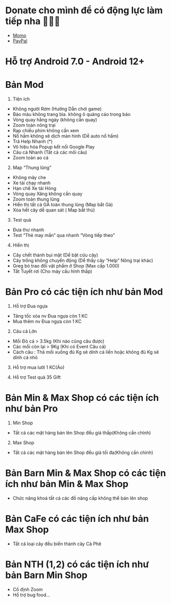 # Donate cho mình để có động lực làm tiếp nha 🥰🥰🥰
 + [Momo](https://is.gd/MoMo1)
 + [PayPal](https://is.gd/PayPal94)
 
# Hỗ trợ Android 7.0 - Android 12+
# Bản Mod
1. Tiện ích
- Không người Rơm (Hướng Dẫn chơi game)
- Báo màu không trang bìa. không ô quảng cáo trong báo
- Vòng quay hằng ngày (không cần quay)
- Zoom toàn nông trại
- Rạp chiếu phim không cần xem
- Nổ hầm không xê dịch màn hình (Dễ auto nổ hầm)
- Trả Help Nhanh (*)
- Vô hiệu hóa Popup kết nối Google Play
- Câu cá Nhanh (Tất cả các mồi câu)
- Zoom toàn ao cá

2. Map “Thung lũng”
- Không mây che
- Xe tải chạy nhanh
- Hạn chế Xe tải Hỏng
- Vòng quay Xăng không cần quay
- Zoom toàn thung lũng
- Hiển thị tất cả GÀ toàn thung lũng (Map bắt Gà)
- Xóa hết cây dễ quan sát ( Map bắt thú)

3. Test quà
- Đưa thư nhanh
- Test “Thẻ may mắn” qua nhanh “Vòng tiếp theo”

4. Hiển thị
- Cây chết thành bụi mật (Dể bật cứu cây)
- Cây trồng không chuyển động (Dễ thấy cây “Help” Nông trại khác)
- Greg bỏ trao đổi vật phẩm ở Shop (Max cấp 1.000)
- Tắt Tuyết rơi (Cho máy cấu hình thấp)

# Bản Pro có các tiện ích như bản Mod
1. Hỗ trợ Đua ngựa
- Tăng tốc xóa nv Đua ngựa còn 1 KC
- Mua thêm nv Đua ngựa còn 1 KC

2. Câu cá Lớn
- Mồi Đỏ cá > 3.5kg (Khi nào cũng câu được)
- Các mồi còn lại > 9Kg (Khi có Event Câu cá)
- Cách câu : Thả mồi xuống đủ Kg sẽ dính cá liền hoặc không đủ Kg sẽ dính cá nhỏ

3. Hỗ trợ mua lưới 1 KC(Ảo)

4. Hỗ trợ Test quà 35 Gift

# Bản Min & Max Shop có các tiện ích như bản Pro
1. Min Shop
- Tất cả các mặt hàng bán lên Shop đều giá thấp(Không cần chỉnh)

2. Max Shop
- Tất cả các mặt hàng bán lên Shop đều giá tối đa(Không cần chỉnh)

# Bản Barn Min & Max Shop có các tiện ích như bản Min & Max Shop
- Chức năng khoá tất cả các đồ nâng cấp không thể bán lên shop

# Bản CaFe có các tiện ích như bản Max Shop
- Tất cả loại cây đều biến thành cây Cà Phê

# Bản NTH (1,2) có các tiện ích như bản Barn Min Shop
- Cố định Zoom
- Hổ trợ bug food...
